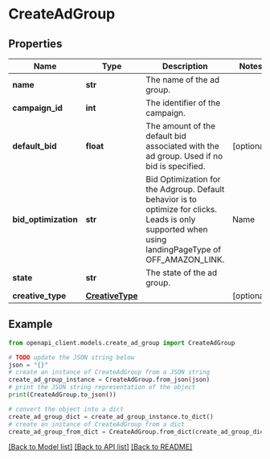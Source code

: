 # CreateAdGroup


## Properties

Name | Type | Description | Notes
------------ | ------------- | ------------- | -------------
**name** | **str** | The name of the ad group. | 
**campaign_id** | **int** | The identifier of the campaign. | 
**default_bid** | **float** | The amount of the default bid associated with the ad group. Used if no bid is specified. | [optional] 
**bid_optimization** | **str** | Bid Optimization for the Adgroup. Default behavior is to optimize for clicks. Leads is only supported when using landingPageType of OFF_AMAZON_LINK. |Name|CostType|Description| |----|--------|-----------| |reach |vcpm|Optimize for viewable impressions. $1 is the minimum bid for vCPM.| |clicks |cpc|[Default] Optimize for page visits.| |conversions |cpc|Optimize for conversion.| |leads |cpc| Optimize for lead generation.| | [optional] 
**state** | **str** | The state of the ad group. | 
**creative_type** | [**CreativeType**](CreativeType.md) |  | [optional] 

## Example

```python
from openapi_client.models.create_ad_group import CreateAdGroup

# TODO update the JSON string below
json = "{}"
# create an instance of CreateAdGroup from a JSON string
create_ad_group_instance = CreateAdGroup.from_json(json)
# print the JSON string representation of the object
print(CreateAdGroup.to_json())

# convert the object into a dict
create_ad_group_dict = create_ad_group_instance.to_dict()
# create an instance of CreateAdGroup from a dict
create_ad_group_from_dict = CreateAdGroup.from_dict(create_ad_group_dict)
```
[[Back to Model list]](../README.md#documentation-for-models) [[Back to API list]](../README.md#documentation-for-api-endpoints) [[Back to README]](../README.md)


